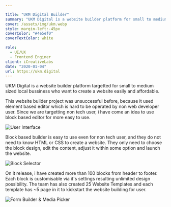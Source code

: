 ```yaml
---

title: "UKM Digital Builder"
summary: "UKM Digital is a website builder platform for small to medium size business. With it's block based editor it's never been easy to create a website. Just select block design, edit the content and publish it."
cover: /assets/img/ukm.webp
style: margin-left:-45px
coverColor: "#4e5ef0"
coverTextColor: white

role:
  - UI/UX
  - Frontend Enginer
client: iCreativeLabs
date: "2020-01-04"
url: https://ukm.digital
---
```


UKM Digital is a website builder platform targetted for small to medium sized local bussiness who want to create a website easily and affordable.

This website builder project was unsuccessful before, because it used element based editor which is hard to be operated by non web developer user. Since we are targetting non tech user, i have come an idea to use block based editor for more easy to use.

![User Interface](/assets/img/ukm-ui.png)

Block based builder is easy to use even for non tech user, and they do not need to know HTML or CSS to create a website. They only need to choose the block design, edit the content, adjust it within some option and launch the website.

![Block Selector](/assets/img/ukm-blocks.png)

On it release, i have created more than 100 blocks from header to footer. Each block is customisable via it's settings resulting unlimited design possibility. The team has also created 25 Website Templates and each template has ~5 page in it to kickstart the website building for user.


![Form Builder & Media Picker](/assets/img/ukm-form-unsplash.png)

<Gallery :thumbnail="true" :images="[{filename:'ukm-template-1.jpg', w:800, h:2380},{filename:'ukm-template-2.jpg', w:800, h:2070},{filename:'ukm-template-3.jpg', w:800, h:1360},{filename:'ukm-template-4.jpg', w:800, h:2260},{filename:'ukm-template-5.jpg', w:800, h:2226},{filename:'ukm-template-6.jpg', w:800, h:1983},{filename:'ukm-template-7.jpg', w:800, h:1564},{filename:'ukm-template-8.jpg', w:800, h:1465},{filename:'ukm-template-9.jpg', w:800, h:1910},{filename:'ukm-template-10.jpg', w:800, h:3719},{filename:'ukm-template-11.jpg', w:800, h:2370},{filename:'ukm-template-12.jpg', w:800, h:3056},{filename:'ukm-template-13.jpg', w:800, h:3103},{filename:'ukm-template-14.jpg', w:800, h:2589},{filename:'ukm-template-15.jpg', w:800, h:3136},{filename:'ukm-template-16.jpg', w:800, h:3613},{filename:'ukm-template-17.jpg', w:800, h:2999},{filename:'ukm-template-18.jpg', w:800, h:2072},{filename:'ukm-template-19.jpg', w:800, h:2943},{filename:'ukm-template-20.jpg', w:800, h:2186},{filename:'ukm-template-21.jpg', w:800, h:2220},{filename:'ukm-template-22.jpg', w:800, h:1784},{filename:'ukm-template-23.jpg', w:800, h:1821},{filename:'ukm-template-24.jpg', w:800, h:2047},{filename:'ukm-template-25.jpg', w:800, h:2397}]" />